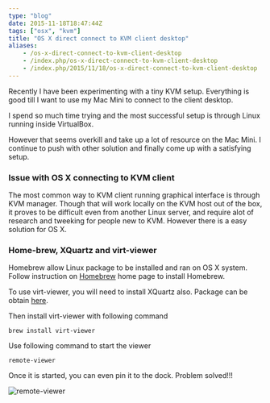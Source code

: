 ```yaml
---
type: "blog"
date: 2015-11-18T18:47:44Z
tags: ["osx", "kvm"]
title: "OS X direct connect to KVM client desktop"
aliases:
    - /os-x-direct-connect-to-kvm-client-desktop
    - /index.php/os-x-direct-connect-to-kvm-client-desktop
    - /index.php/2015/11/18/os-x-direct-connect-to-kvm-client-desktop
---
```


Recently I have been experimenting with a tiny KVM setup. Everything is good till I want to use my Mac Mini to connect to the client desktop.
<!--more-->

I spend so much time trying and the most successful setup is through Linux running inside VirtualBox.

However that seems overkill and take up a lot of resource on the Mac Mini. I continue to push with other solution and finally come up with a satisfying setup.

### Issue with OS X connecting to KVM client

The most common way to KVM client running graphical interface is through KVM manager. Though that will work locally on the KVM host out of the box, it proves to be difficult even from another Linux server, and require alot of research and tweeking for people new to KVM. However there is a easy solution for OS X.

### Home-brew, XQuartz and virt-viewer

Homebrew allow Linux package to be installed and ran on OS X system. Follow instruction on [Homebrew](http://brew.sh) home page to install Homebrew.

To use virt-viewer, you will need to install XQuartz also. Package can be obtain [here](http://www.xquartz.org).

Then install virt-viewer with following command

`brew install virt-viewer`

Use following command to start the viewer

`remote-viewer`

Once it is started, you can even pin it to the dock. Problem solved!!!

![remote-viewer](https://c1.staticflickr.com/6/5692/23107488582_00513261de_z.jpg)
